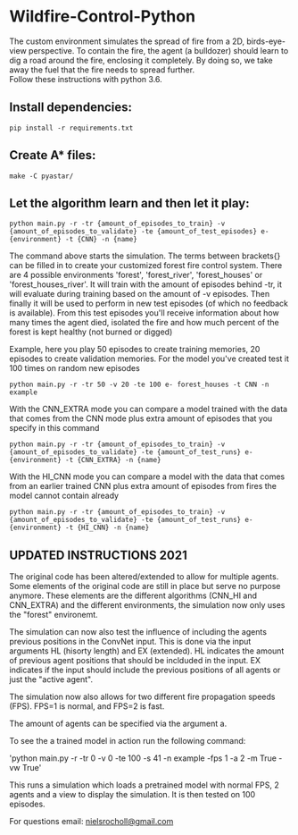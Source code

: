 # Wildfire-Control-Python
The custom environment simulates the spread of fire from a 2D, birds-eye-view perspective. 
To contain the fire, the agent (a bulldozer) should learn to dig a road around the fire, enclosing it completely. 
By doing so, we take away the fuel that the fire needs to spread further.\
Follow these instructions with python 3.6.

## Install dependencies:
`pip install -r requirements.txt`

## Create A* files:
`make -C pyastar/`

## Let the algorithm learn and then let it play:
`python main.py -r -tr {amount_of_episodes_to_train} -v {amount_of_episodes_to_validate} -te {amount_of_test_episodes} e-{environment} -t {CNN} -n {name}`

The command above starts the simulation. The terms between brackets{} can be filled in to create your customized
forest fire control system. There are 4 possible environments 'forest', 'forest_river', 'forest_houses' or 
'forest_houses_river'. It will train with the amount of episodes behind -tr, it will evaluate during training based
on the amount of -v episodes. Then finally it will be used to perform in new test episodes (of which no feedback is 
available). From this test episodes you'll receive information about how many times the agent died, isolated the fire
and how much percent of the forest is kept healthy (not burned or digged)

Example, here you play 50 episodes to create training memories, 20 episodes to create validation memories. For the model you've created test it 100 times on random new episodes

`python main.py -r -tr 50 -v 20 -te 100 e- forest_houses -t CNN -n example` 

With the CNN_EXTRA mode you can compare a model trained with the data that comes from the CNN mode plus extra amount of episodes that you specify in this command

`python main.py -r -tr {amount_of_episodes_to_train} -v {amount_of_episodes_to_validate} -te {amount_of_test_runs} e-{environment} -t {CNN_EXTRA} -n {name}`

With the HI_CNN mode you can compare a model with the data that comes from an earlier trained CNN plus extra amount of episodes from fires the model cannot contain already

`python main.py -r -tr {amount_of_episodes_to_train} -v {amount_of_episodes_to_validate} -te {amount_of_test_runs} e-{environment} -t {HI_CNN} -n {name}`


## UPDATED INSTRUCTIONS 2021
The original code has been altered/extended to allow for multiple agents. Some elements of the original code are still in place but serve no purpose anymore. These elements are the different algorithms (CNN_HI and CNN_EXTRA) and the different environments, the simulation now only uses the "forest" environemt. 

The simulation can now also test the influence of including the agents previous positions in the ConvNet input. This is done via the input arguments HL (hisorty length) and EX (extended). HL indicates the amount of previous agent positions that should be inclduded in the input. EX indicates if the input should include the previous positions of all agents or just the "active agent". 

The simulation now also allows for two different fire propagation speeds (FPS). FPS=1 is normal, and FPS=2 is fast. 

The amount of agents can be specified via the argument a.

To see the a trained model in action run the following command:

'python main.py -r -tr 0 -v 0 -te 100 -s 41 -n example -fps 1 -a 2 -m True -vw True'

This runs a simulation which loads a pretrained model with normal FPS, 2 agents and a view to display the simulation. It is then tested on 100 episodes. 

For questions email: nielsrocholl@gmail.com 
